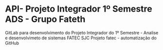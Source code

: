 # API- Projeto Integrador 1º Semestre ADS - Grupo Fateth 
GitLab para desenvolvimento do Projeto Integrador do 1º Semestre - Analise e desenvolvimeto de sistemas FATEC SJC
Projeto fatec - automatização do GitHub
